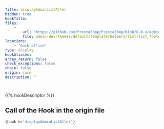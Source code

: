 ```yaml
---
Title: displayAdminListAfter
hidden: true
hookTitle: 
files:
    -
        url: 'https://github.com/PrestaShop/PrestaShop/blob/8.0.x/admin-dev/themes/default/template/helpers/list/list_footer.tpl'
        file: admin-dev/themes/default/template/helpers/list/list_footer.tpl
locations:
    - 'back office'
type: display
hookAliases: 
array_return: false
check_exceptions: false
chain: false
origin: core
description: ''

---
```


{{% hookDescriptor %}}

## Call of the Hook in the origin file

```php
{hook h='displayAdminListAfter'}
```
